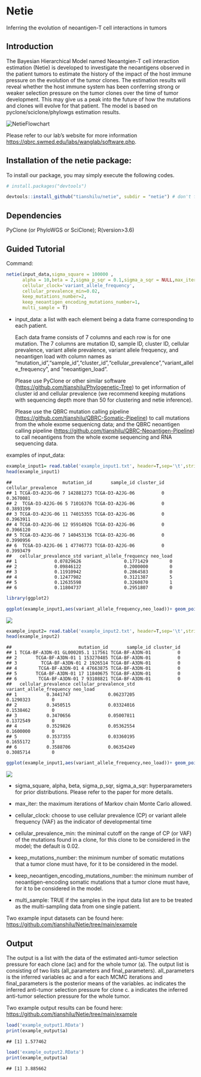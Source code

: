 Netie
=====

Inferring the evolution of neoantigen-T cell interactions in tumors

Introduction
------------

The Bayesian Hierarchical Model named Neoantgien-T cell interaction
estimation (Netie) is developed to investigate the neoantigens observed in the
patient tumors to estimate the history of the impact of the host immune pressure on the
evolution of the tumor clones. The estimation results will reveal
whether the host immune system has been conferring strong or weaker
selection pressure on the tumor clones over the time of tumor
development. This may give us a peak into the future of how the
mutations and clones will evolve for that patient. The model is based on
pyclone/sciclone/phylowgs estimation results.

![NetieFlowchart](https://github.com/tianshilu/Netie/blob/main/flowchart.jpeg)

Please refer to our lab’s website for more information
<a href="https://qbrc.swmed.edu/labs/wanglab/software.php" class="uri">https://qbrc.swmed.edu/labs/wanglab/software.php</a>.

Installation of the netie package:
----------------------------

To install our package, you may simply execute the following codes.

``` r
# install.packages("devtools") 

devtools::install_github("tianshilu/netie", subdir = "netie") # don't forget to specify subdir!
```

Dependencies
------------

PyClone (or PhyloWGS or SciClone); R(version&gt;3.6)

Guided Tutorial
---------------

Command:

``` r
netie(input_data,sigma_square = 100000 ,
      alpha = 10,beta = 2,sigma_p_sqr = 0.1,sigma_a_sqr = NULL,max_iter =100000,
      cellular_clock='variant_allele_frequency',
      cellular_prevalence_min=0.02,
      keep_mutations_number=2,
      keep_neoantigen_encoding_mutations_number=1,
      multi_sample = T)
```

-   input\_data: a list with each element being a data frame corresponding to each
    patient. 
    
    Each data frame consists of 7 columns and each row is for one
    mutation. The 7 columns are mutation ID, sample ID, cluster ID,
    cellular prevalence, variant allele prevalence, variant allele
    frequency, and neoantigen load with column names as
    “mutation\_id”,“sample\_id”,“cluster\_id”,“cellular\_prevalence”,“variant\_allele\_frequency”,
    and “neoantigen\_load”. 
    
    Please use PyClone or other similar software
    (<a href="https://github.com/tianshilu/Phylogenetic-Tree" class="uri">https://github.com/tianshilu/Phylogenetic-Tree</a>)
    to get information of cluster id and cellular prevalence (we recommend keeping mutations with sequencing depth more than 50 for clustering and netie inference). 
    
    Please use
    the QBRC mutation calling pipeline
    (<a href="https://github.com/tianshilu/QBRC-Somatic-Pipeline" class="uri">https://github.com/tianshilu/QBRC-Somatic-Pipeline</a>)
    to call mutations from the whole exome sequenicng data; and the QBRC neoantigen
    calling pipeline
    (<a href="https://github.com/tianshilu/QBRC-Neoantigen-Pipeline" class="uri">https://github.com/tianshilu/QBRC-Neoantigen-Pipeline</a>)
    to call neoantigens from the whole exome sequencing and RNA sequencing data.

examples of input\_data:

``` r
example_input1= read.table('example_input1.txt', header=T,sep='\t',stringsAsFactors = F)
head(example_input1)
```

    ##                   mutation_id       sample_id cluster_id cellular_prevalence
    ## 1 TCGA-D3-A2JG-06 7 142881273 TCGA-D3-A2JG-06          0           0.3670081
    ## 2  TCGA-D3-A2JG-06 5 71016376 TCGA-D3-A2JG-06          0           0.3893199
    ## 3 TCGA-D3-A2JG-06 11 74015355 TCGA-D3-A2JG-06          0           0.3963911
    ## 4 TCGA-D3-A2JG-06 12 95914926 TCGA-D3-A2JG-06          0           0.3966120
    ## 5 TCGA-D3-A2JG-06 7 140453136 TCGA-D3-A2JG-06          0           0.3990956
    ## 6  TCGA-D3-A2JG-06 1 47746773 TCGA-D3-A2JG-06          0           0.3993479
    ##   cellular_prevalence_std variant_allele_frequency neo_load
    ## 1              0.07829626                0.1771429        0
    ## 2              0.09846122                0.2000000        0
    ## 3              0.11910942                0.2864583        0
    ## 4              0.12477982                0.3121387        5
    ## 5              0.12635598                0.3260870        1
    ## 6              0.11804737                0.2951807        0

``` r
library(ggplot2)

ggplot(example_input1,aes(variant_allele_frequency,neo_load))+ geom_point(colour = "seagreen3", size = 3) +labs(x = "Variant Allele Frequency",y="#Neoantigen per mutation")
```

![](https://github.com/tianshilu/Netie/blob/main/README_files/figure-markdown_github/unnamed-chunk-3-1.png)

``` r
example_input2= read.table('example_input2.txt', header=T,sep='\t',stringsAsFactors = F)
head(example_input2)
```

    ##                         mutation_id       sample_id cluster_id
    ## 1 TCGA-BF-A3DN-01 GL000205.1 117561 TCGA-BF-A3DN-01          0
    ## 2       TCGA-BF-A3DN-01 1 153270485 TCGA-BF-A3DN-01          0
    ## 3         TCGA-BF-A3DN-01 2 1926514 TCGA-BF-A3DN-01          0
    ## 4        TCGA-BF-A3DN-01 4 47663875 TCGA-BF-A3DN-01          0
    ## 5       TCGA-BF-A3DN-01 17 11840675 TCGA-BF-A3DN-01          0
    ## 6        TCGA-BF-A3DN-01 7 93108821 TCGA-BF-A3DN-01          0
    ##   cellular_prevalence cellular_prevalence_std variant_allele_frequency neo_load
    ## 1           0.3441747              0.06237205                0.1290323        0
    ## 2           0.3450515              0.03324016                0.1538462        0
    ## 3           0.3470656              0.05007811                0.1372549        0
    ## 4           0.3529826              0.05362554                0.1600000        0
    ## 5           0.3537355              0.03360195                0.1655172        3
    ## 6           0.3588706              0.06354249                0.3085714        0

``` r
ggplot(example_input1,aes(variant_allele_frequency,neo_load))+ geom_point(colour = "blue", size = 3) +labs(x = "Variant Allele Frequency",y="#Neoantigen per mutation")
```

![](https://github.com/tianshilu/Netie/blob/main/README_files/figure-markdown_github/unnamed-chunk-3-2.png)

-   sigma\_square, alpha, beta, sigma\_p\_sqr, sigma\_a\_sqr:
    hyperparameters for prior distributions. Please refer to the paper
    for more details.

-   max\_iter: the maximum iterations of Markov chain Monte Carlo allowed.

-   cellular\_clock: choose to use cellular prevalence (CP) or variant allele frequency (VAF) as the indicator of developmental time

-   cellular\_prevalence\_min: the minimal cutoff on the range of CP (or VAF) of the mutations found in a clone, for this clone to be considered in the model; the default is 0.02.

-   keep\_mutations\_number: the minimum number of somatic mutations that a tumor clone must have, for it to be considered in the model.

-   keep\_neoantigen\_encoding\_mutations\_number: the minimum number of neoantigen-encoding somatic mutations that a tumor clone must have, for it to be considered in the model.

-   multi\_sample: TRUE if the samples in the input data list are to be treated as the multi-sampling data from one single patient.

Two example input datasets can be found here:
<a href="https://github.com/tianshilu/Netie/tree/main/example" class="uri">https://github.com/tianshilu/Netie/tree/main/example</a>

Output
------

The output is a list with the data of the estimated anti-tumor selection
pressure for each clone (ac) and for the whole tumor (a). The output list is consisting of two lists (all_parameters and final_parameters). all_parameters is the inferred variables ac and a for each MCMC iterations and final_parameters is the posterior means of the variables. ac indicates the inferred anti-tumor selection pressure for clone c. a indicates the inferred anti-tumor selection pressure for the whole tumor.

Two example output results can be found here:
<a href="https://github.com/tianshilu/Netie/tree/main/example" class="uri">https://github.com/tianshilu/Netie/tree/main/example</a>

``` r
load('example_output1.RData')
print(example_output$a) 
```

    ## [1] 1.577462

``` r
load('example_output2.RData')
print(example_output$a)
```

    ## [1] 3.885662
